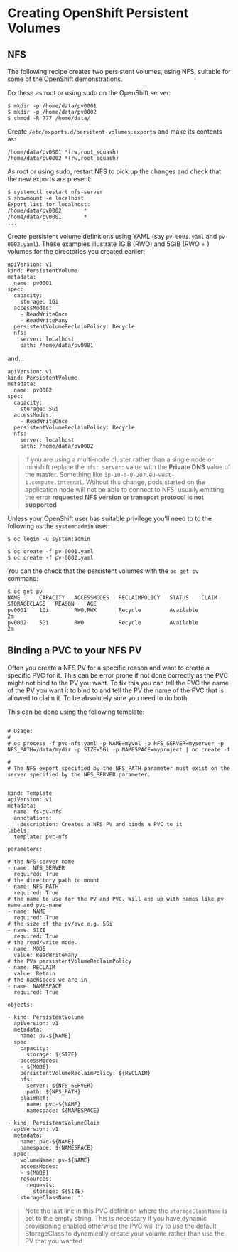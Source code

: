 # Creating OpenShift Persistent Volumes

## NFS
The following recipe creates two persistent volumes, using NFS,
suitable for some of the OpenShift demonstrations.

Do these as root or using sudo on the OpenShift server:

    $ mkdir -p /home/data/pv0001
    $ mkdir -p /home/data/pv0002
    $ chmod -R 777 /home/data/

Create `/etc/exports.d/persitent-volumes.exports` and make its contents as:

    /home/data/pv0001 *(rw,root_squash)
    /home/data/pv0002 *(rw,root_squash)

As root or using sudo, restart NFS to pick up the changes and check that
the new exports are present:

    $ systemctl restart nfs-server
    $ showmount -e localhost
    Export list for localhost:
    /home/data/pv0002       *
    /home/data/pv0001       *
    ...

Create persistent volume definitions using YAML (say `pv-0001.yaml` and
`pv-0002.yaml`).  These examples illustrate 1GiB (RWO) and 5GiB (RWO + )
volumes for the directories you created earlier:

```
apiVersion: v1
kind: PersistentVolume
metadata:
  name: pv0001
spec:
  capacity:
    storage: 1Gi
  accessModes:
    - ReadWriteOnce
    - ReadWriteMany
  persistentVolumeReclaimPolicy: Recycle
  nfs:
    server: localhost
    path: /home/data/pv0001
```

and...

```
apiVersion: v1
kind: PersistentVolume
metadata:
  name: pv0002
spec:
  capacity:
    storage: 5Gi
  accessModes:
    - ReadWriteOnce
  persistentVolumeReclaimPolicy: Recycle
  nfs:
    server: localhost
    path: /home/data/pv0002
```

>   If you are using a multi-node cluster rather than a single node or minishift
    replace the `nfs: server:` value with the **Private DNS** value of the master.
    Something like `ip-10-0-0-207.eu-west-1.compute.internal`. Wtihout this
    change, pods started on the application node will not be able to connect to
    NFS, usually emitting the error
    **requested NFS version or transport protocol is not supported**

Unless your OpenShift user has suitable privilege you'll need to to the
following as the `system:admin` user:

    $ oc login -u system:admin
    
    $ oc create -f pv-0001.yaml
    $ oc create -f pv-0002.yaml

You can the check that the persistent volumes with the `oc get pv` command:

    $ oc get pv
    NAME      CAPACITY   ACCESSMODES   RECLAIMPOLICY   STATUS    CLAIM                   STORAGECLASS   REASON    AGE
    pv0001    1Gi        RWO,RWX       Recycle         Available                                                  2m
    pv0002    5Gi        RWO           Recycle         Available                                                  2m

## Binding a PVC to your NFS PV

Often you create a NFS PV for a specific reason and want to create a specific PVC for it.
This can be error prone if not done correctly as the PVC might not bind to the PV you want.
To fix this you can tell the PVC the name of the PV you want it to bind to and tell the PV
the name of the PVC that is allowed to claim it. To be absolutely sure you need to do both.

This can be done using the following template:

```

# Usage:
#
# oc process -f pvc-nfs.yaml -p NAME=myvol -p NFS_SERVER=myserver -p NFS_PATH=/data/mydir -p SIZE=5Gi -p NAMESPACE=myproject | oc create -f -
#
# The NFS export specified by the NFS_PATH parameter must exist on the server specified by the NFS_SERVER parameter. 


kind: Template
apiVersion: v1
metadata:
  name: fs-pv-nfs
  annotations:
    description: Creates a NFS PV and binds a PVC to it
labels:
  template: pvc-nfs

parameters:

# the NFS server name
- name: NFS_SERVER
  required: True
# the directory path to mount
- name: NFS_PATH
  required: True
# the name to use for the PV and PVC. Will end up with names like pv-name and pvc-name
- name: NAME
  required: True
# the size of the pv/pvc e.g. 5Gi
- name: SIZE
  required: True
# the read/write mode.
- name: MODE
  value: ReadWriteMany
# the PVs persistentVolumeReclaimPolicy
- name: RECLAIM
  value: Retain
# the naemspces we are in
- name: NAMESPACE
  required: True

objects:

- kind: PersistentVolume
  apiVersion: v1
  metadata:
    name: pv-${NAME}
  spec:
    capacity:
      storage: ${SIZE}
    accessModes:
    - ${MODE}
    persistentVolumeReclaimPolicy: ${RECLAIM}
    nfs:
      server: ${NFS_SERVER}
      path: ${NFS_PATH}
    claimRef:
      name: pvc-${NAME}
      namespace: ${NAMESPACE}

- kind: PersistentVolumeClaim
  apiVersion: v1
  metadata:
    name: pvc-${NAME}
    namespace: ${NAMESPACE}
  spec:
    volumeName: pv-${NAME}
    accessModes:
    - ${MODE}
    resources:
      requests:
        storage: ${SIZE}
    storageClassName: ''
```
>   Note the last line in this PVC definition where the `storageClassName` is set to the empty string. This is necessary if you have 
    dynamic provisioning enabled otherwise the PVC will try to use the default StorageClass to dynamically create your volume rather
    than use the PV that you wanted.
